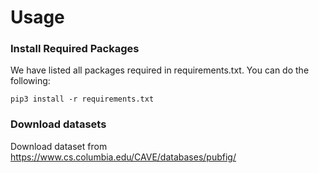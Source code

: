 # Usage
### Install Required Packages
We have listed all packages required in requirements.txt. You can do the following:
```
pip3 install -r requirements.txt
```
### Download datasets
Download dataset from https://www.cs.columbia.edu/CAVE/databases/pubfig/

